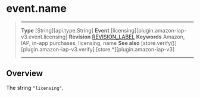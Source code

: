 # event.name

> --------------------- ------------------------------------------------------------------------------------------
> __Type__              [String][api.type.String]
> __Event__             [licensing][plugin.amazon-iap-v3.event.licensing]
> __Revision__          [REVISION_LABEL](REVISION_URL)
> __Keywords__          Amazon, IAP, in-app purchases, licensing, name
> __See also__			[store.verify()][plugin.amazon-iap-v3.verify]
>						[store.*][plugin.amazon-iap-v3]
> --------------------- ------------------------------------------------------------------------------------------

## Overview

The string `"licensing"`.
